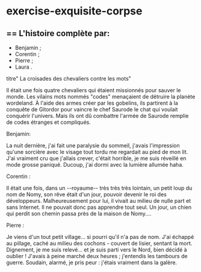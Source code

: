 # exercise-exquisite-corpse
## == L'histoire complète par:

* Benjamin ;
* Corentin ;
* Pierre ;
* Laura .


titre" La croisades des chevaliers contre les mots"

Il était une fois quatre chevaliers qui étaient missionnés pour sauver le monde. Les vilains mots nommés "codes" menaçaient de détruire la planète wordeland. À l'aide des armes créer par les gobelins, ils partirent à la conquête de Gitordor pour vaincre le chef Saurode le chat qui voulait conquérir l'univers. Mais ils ont dû combattre l'armée de Saurode remplie de codes étranges et compliqués.




Benjamin:

La nuit dernière, j'ai fait une paralysie du sommeil, j'avais l'impression qu'une sorcière avec le visage tout tordu me regardait au pied de mon lit. J'ai vraiment cru que j'allais crever, c'était horrible, je me suis réveillé en mode grosse paniqué. Ducoup, j'ai dormi avec la lumière allumée haha.



Corentin :

Il était une fois, dans un --royaume-- très très très lointain, un petit loup du nom de Nomy, son rêve était d'un jour, pouvoir devenir le roi des développeurs. Malheureusement pour lui, il vivait au milieu de nulle part et sans Internet. Il ne pouvait donc pas apprendre tout seul. Un jour, un chien qui perdit son chemin passa près de la maison de Nomy....




Pierre :

Je viens d'un tout petit village... si pourri qu'il n'a pas de nom. J'ai échappé au pillage, caché au milieu des cochons - couvert de lisier, sentant la mort. Dignement, je me suis relevé... et je suis parti vers le Nord, bien décidé à oublier ! J'avais à peine marché deux heures ; j'entendis les tambours de guerre. Soudain, alarmé, je pris peur : j'étais vraiment dans la galère.